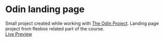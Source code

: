 # Odin landing page
Small project created while working with [The Odin Project](https://www.theodinproject.com/). Landing page project from flexbox related part of the course.  
[Live Preview](https://rafallyczek.github.io/odin-landing-page/)
